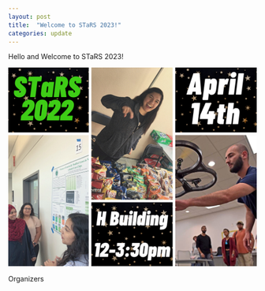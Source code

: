```yaml
---
layout: post
title:  "Welcome to STaRS 2023!"
categories: update
---
```


Hello and Welcome to STaRS 2023!

![](/assets/images/stars-2022.png)

Organizers
